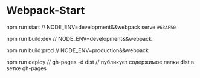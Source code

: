 # Webpack-Start

npm run start // NODE_ENV=development&&webpack serve `#63AF50`

npm run build:dev // NODE_ENV=development&&webpack

npm run build:prod // NODE_ENV=production&&webpack

npm run deploy // gh-pages -d dist // публикует содержимое папки dist в ветке gh-pages
